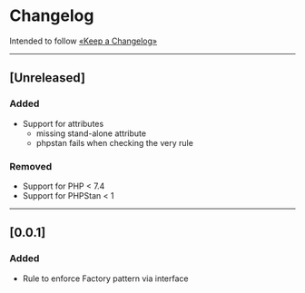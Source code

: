 Changelog
=========

Intended to follow [«Keep a Changelog»](https://keepachangelog.com/en/)

----

## [Unreleased]

### Added
- Support for attributes
    * missing stand-alone attribute
    * phpstan fails when checking the very rule

### Removed
* Support for PHP < 7.4
* Support for PHPStan < 1

----

## [0.0.1]

### Added

- Rule to enforce Factory pattern via interface
